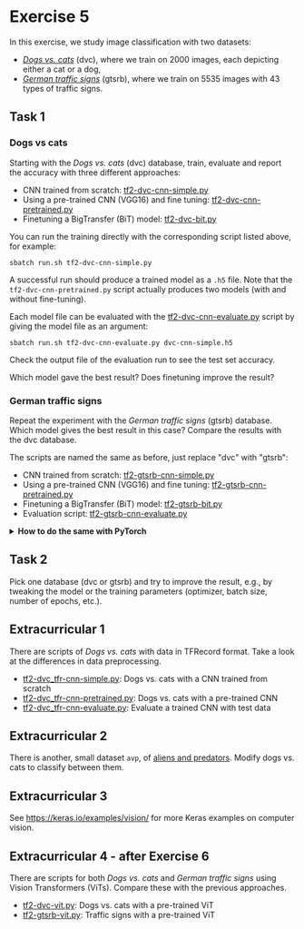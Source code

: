 # Exercise 5

In this exercise, we study image classification with two datasets:

- [_Dogs vs. cats_](imgs/dvc.png) (dvc), where we train on 2000 images, each
  depicting either a cat or a dog,
- [_German traffic signs_](imgs/gtsrb-montage.png) (gtsrb), where we train on
  5535 images with 43 types of traffic signs.

## Task 1

### Dogs vs cats

Starting with the _Dogs vs. cats_ (dvc) database, train, evaluate and report the
accuracy with three different approaches:

- CNN trained from scratch: [tf2-dvc-cnn-simple.py](tf2-dvc-cnn-simple.py)
- Using a pre-trained CNN (VGG16) and fine tuning: [tf2-dvc-cnn-pretrained.py](tf2-dvc-cnn-pretrained.py)
- Finetuning a BigTransfer (BiT) model: [tf2-dvc-bit.py](tf2-dvc-bit.py)

You can run the training directly with the corresponding script listed above,
for example:

    sbatch run.sh tf2-dvc-cnn-simple.py

A successful run should produce a trained model as a `.h5` file. Note that the
`tf2-dvc-cnn-pretrained.py` script actually produces two models (with and
without fine-tuning).

Each model file can be evaluated with the
[tf2-dvc-cnn-evaluate.py](tf2-dvc-cnn-evaluate.py) script by giving the model
file as an argument:

    sbatch run.sh tf2-dvc-cnn-evaluate.py dvc-cnn-simple.h5

Check the output file of the evaluation run to see the test set accuracy.

Which model gave the best result? Does finetuning improve the result?

### German traffic signs

Repeat the experiment with the _German traffic signs_ (gtsrb) database. Which
model gives the best result in this case? Compare the results with the dvc
database.

The scripts are named the same as before, just replace "dvc" with "gtsrb":

- CNN trained from scratch: [tf2-gtsrb-cnn-simple.py](tf2-gtsrb-cnn-simple.py)
- Using a pre-trained CNN (VGG16) and fine tuning: [tf2-gtsrb-cnn-pretrained.py](tf2-gtsrb-cnn-pretrained.py)
- Finetuning a BigTransfer (BiT) model: [tf2-gtsrb-bit.py](tf2-gtsrb-bit.py)
- Evaluation script: [tf2-gtsrb-cnn-evaluate.py](tf2-gtsrb-cnn-evaluate.py)

<details><summary><b>How to do the same with PyTorch</b></summary>
  
The PyTorch scripts have a slightly different setup:

- _Dogs vs. cats_, trained from scratch: [pytorch_dvc_cnn_simple.py](pytorch_dvc_cnn_simple.py)
- _Dogs vs. cats_, pre-trained CNN: [pytorch_dvc_cnn_pretrained.py](pytorch_dvc_cnn_pretrained.py)
- _German traffic signs_, trained from scratch: [pytorch_gtsrb_cnn_simple.py](pytorch_gtsrb_cnn_simple.py)
- _German traffic signs_, pre-trained CNN: [pytorch_gtsrb_cnn_pretrained.py](pytorch_gtsrb_cnn_pretrained.py)

Run example:

    sbatch run-pytorch.sh pytorch_dvc_cnn_simple.py

There is no separate evaluation script, instead the test set evaluation is done
automatically after training. There is no BigTransfer-script provided for
PyTorch at the moment.</details>

## Task 2

Pick one database (dvc or gtsrb) and try to improve the result, e.g., by
tweaking the model or the training parameters (optimizer, batch size, number of
epochs, etc.).

## Extracurricular 1

There are scripts of _Dogs vs. cats_ with data in TFRecord format. Take a look at the differences in data preprocessing.

- [tf2-dvc_tfr-cnn-simple.py](tf2-dvc_tfr-cnn-simple.py): Dogs vs. cats with a CNN trained from scratch
- [tf2-dvc_tfr-cnn-pretrained.py](tf2-dvc_tfr-cnn-pretrained.py): Dogs vs. cats with a pre-trained CNN
- [tf2-dvc_tfr-cnn-evaluate.py](tf2-dvc_tfr-cnn-evaluate.py): Evaluate a trained CNN with test data

## Extracurricular 2

There is another, small dataset `avp`, of [aliens and predators](imgs/avp.png). Modify dogs vs. cats to classify between them.  

## Extracurricular 3

See <https://keras.io/examples/vision/> for more Keras examples on computer vision.

## Extracurricular 4 - after Exercise 6

There are scripts for both _Dogs vs. cats_ and _German traffic signs_ using
Vision Transformers (ViTs). Compare these with the previous approaches.

- [tf2-dvc-vit.py](tf2-dvc-vit.py): Dogs vs. cats with a pre-trained ViT
- [tf2-gtsrb-vit.py](tf2-gtsrb-vit.py): Traffic signs with a pre-trained ViT
